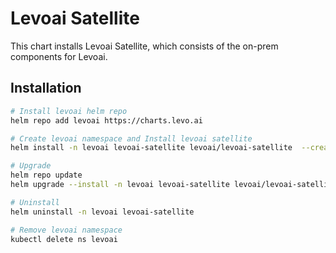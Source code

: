 # Levoai Satellite

This chart installs Levoai Satellite, which consists of the on-prem
components for Levoai.

## Installation

```sh
# Install levoai helm repo
helm repo add levoai https://charts.levo.ai

# Create levoai namespace and Install levoai satellite
helm install -n levoai levoai-satellite levoai/levoai-satellite  --create-namespace --set global.levoai.app_name=<YOUR_APP_NAME>  --set global.levoai_config_override.onprem-api.refresh-token=<LEVOAI_REFRESH_TOKEN>

# Upgrade
helm repo update
helm upgrade --install -n levoai levoai-satellite levoai/levoai-satellite

# Uninstall
helm uninstall -n levoai levoai-satellite

# Remove levoai namespace
kubectl delete ns levoai
```

